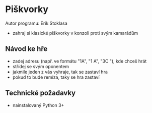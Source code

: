 # Piškvorky
Autor programu: Erik Stoklasa
- zahraj si klasické piškvorky v konzoli proti svým kamarádům
## Návod ke hře
- zadej adresu (např. ve formátu "1A", "1 A", "3C "), kde chceš hrát
- střídej se svým oponentem
- jakmile jeden z vás vyhraje, tak se zastaví hra
- pokud to bude remíza, taky se hra zastaví
## Technické požadavky
- nainstalovaný Python 3+